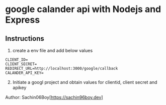 # google calander api with Nodejs and Express

## Instructions

1. create a env file and add below values 

```
CLIENT_ID=
CLIENT_SECRET=
REDIRECT_URL=http://localhost:3000/google/callback
CALANDER_API_KEY=
```

2. Initiate a googl project and obtain values for clientid, client secret and apikey

Author: Sachin06Boy[https://sachin96boy.dev]
